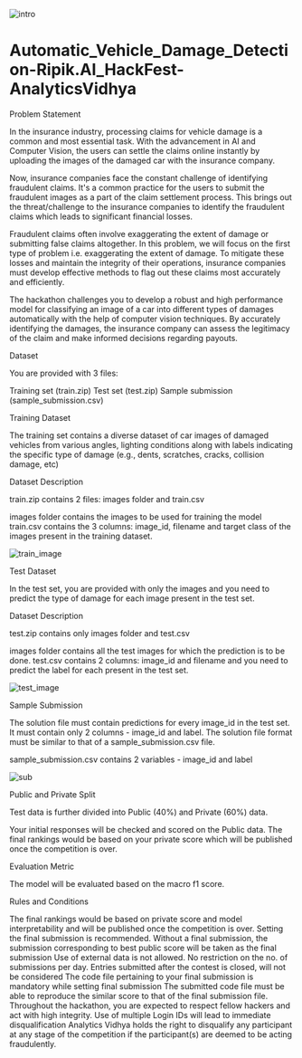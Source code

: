 ![intro](https://github.com/aniiketbarphe/Automatic_Vehicle_Damage_Detection-Ripik.AI_HackFest-AnalyticsVidhya/assets/84449238/d8516b8d-b8e0-4123-96ad-8dee01fd2f2e)

# Automatic_Vehicle_Damage_Detection-Ripik.AI_HackFest-AnalyticsVidhya

Problem Statement

In the insurance industry, processing claims for vehicle damage is a common and most essential task. With the advancement in AI and Computer Vision, the users can settle the claims online instantly by uploading the images of the damaged car with the insurance company.

Now, insurance companies face the constant challenge of identifying fraudulent claims. It's a common practice for the users to submit the fraudulent images as a part of the claim settlement process. This brings out the threat/challenge to the insurance companies to identify the fraudulent claims which leads to significant financial losses.

Fraudulent claims often involve exaggerating the extent of damage or submitting false claims altogether. In this problem, we will focus on the first type of problem i.e. exaggerating the extent of damage. To mitigate these losses and maintain the integrity of their operations, insurance companies must develop effective methods to flag out these claims most accurately and efficiently. 

The hackathon challenges you to develop a robust and high performance model for classifying an image of a car into different types of damages automatically with the help of computer vision techniques. By accurately identifying the damages, the insurance company can assess the legitimacy of the claim and make informed decisions regarding payouts.


Dataset

You are provided with 3 files: 

Training set (train.zip)
Test set (test.zip)
Sample submission (sample_submission.csv)

Training Dataset

The training set contains a diverse dataset of car images of damaged vehicles from various angles, lighting conditions along with labels indicating the specific type of damage (e.g., dents, scratches, cracks, collision damage, etc)

Dataset Description

train.zip contains 2 files: images folder and train.csv

images folder contains the images to be used for training the model
train.csv contains the 3 columns: image_id, filename and target class of the images present in the training dataset.

![train_image](https://github.com/aniiketbarphe/Automatic_Vehicle_Damage_Detection-Ripik.AI_HackFest-AnalyticsVidhya/assets/84449238/a5fe902d-d7dd-4eb9-9f77-1f5f891095c2)


Test Dataset

In the test set, you are provided with only the images and you need to predict the type of damage for each image present in the test set.

Dataset Description

test.zip contains only images folder and test.csv

images folder contains all the test images for which the prediction is to be done.
test.csv contains 2 columns: image_id and filename and you need to predict the label for each present in the test set.

![test_image](https://github.com/aniiketbarphe/Automatic_Vehicle_Damage_Detection-Ripik.AI_HackFest-AnalyticsVidhya/assets/84449238/974ce8c1-41b9-4fed-bc11-7d96de5054a5)

Sample Submission

The solution file must contain predictions for every image_id in the test set. It must contain only 2 columns - image_id and label.  The solution file format must be similar to that of a sample_submission.csv file.

sample_submission.csv contains 2 variables - image_id and label

![sub](https://github.com/aniiketbarphe/Automatic_Vehicle_Damage_Detection-Ripik.AI_HackFest-AnalyticsVidhya/assets/84449238/da38bf31-210d-4ead-a17d-11386875d4ca)

Public and Private Split

Test data is further divided into Public (40%) and Private (60%) data.

Your initial responses will be checked and scored on the Public data. The final rankings would be based on your private score which will be published once the competition is over.


Evaluation Metric

The model will be evaluated based on the macro f1 score.

Rules and Conditions

The final rankings would be based on private score and model interpretability and will be published once the competition is over.
Setting the final submission is recommended. Without a final submission, the submission corresponding to best public score will be taken as the final submission
Use of external data is not allowed.
No restriction on the no. of submissions per day.
Entries submitted after the contest is closed, will not be considered
The code file pertaining to your final submission is mandatory while setting final submission
The submitted code file must be able to reproduce the similar score to that of the final submission file.
Throughout the hackathon, you are expected to respect fellow hackers and act with high integrity.
Use of multiple Login IDs will lead to immediate disqualification
Analytics Vidhya holds the right to disqualify any participant at any stage of the competition if the participant(s) are deemed to be acting fraudulently.


